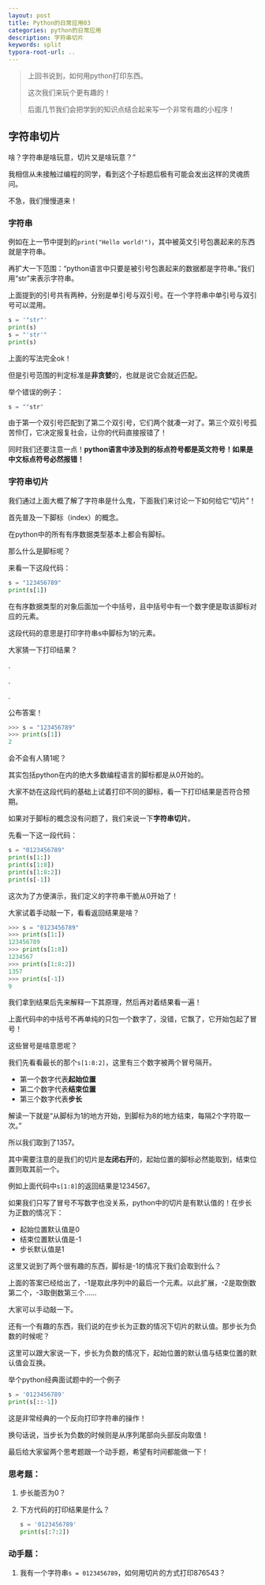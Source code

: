 ```yaml
---
layout: post 
title: Python的日常应用03
categories: python的日常应用
description: 字符串切片
keywords: split
typora-root-url: ..
---
```


> 上回书说到，如何用python打印东西。
>
> 这次我们来玩个更有趣的！
>
> 后面几节我们会把学到的知识点结合起来写一个非常有趣的小程序！

## 字符串切片

啥？字符串是啥玩意，切片又是啥玩意？”

我相信从未接触过编程的同学，看到这个子标题后极有可能会发出这样的灵魂质问。

不急，我们慢慢道来！

### 字符串

例如在上一节中提到的`print("Hello world!")`，其中被英文引号包裹起来的东西就是字符串。

再扩大一下范围：“python语言中只要是被引号包裹起来的数据都是字符串。”我们用“str”来表示字符串。

上面提到的引号共有两种，分别是单引号与双引号。在一个字符串中单引号与双引号可以混用。

```python
s = '"str"'
print(s)
s = "'str'"
print(s)
```

上面的写法完全ok！

但是引号范围的判定标准是**非贪婪**的，也就是说它会就近匹配。

举个错误的例子：

```python
s = ""str"
```

由于第一个双引号匹配到了第二个双引号，它们两个就凑一对了。第三个双引号孤苦伶仃，它决定报复社会，让你的代码直接报错了！

同时我们还要注意一点！**python语言中涉及到的标点符号都是英文符号！如果是中文标点符号必然报错！**



### 字符串切片

我们通过上面大概了解了字符串是什么鬼，下面我们来讨论一下如何给它“切片”！

首先普及一下脚标（index）的概念。

在python中的所有有序数据类型基本上都会有脚标。

那么什么是脚标呢？

来看一下这段代码：

```python
s = "123456789"
print(s[1])
```

在有序数据类型的对象后面加一个中括号，且中括号中有一个数字便是取该脚标对应的元素。

这段代码的意思是打印字符串s中脚标为1的元素。

大家猜一下打印结果？

.

.

.

公布答案！

```python
>>> s = "123456789"
>>> print(s[1])
2
```



会不会有人猜1呢？

其实包括python在内的绝大多数编程语言的脚标都是从0开始的。

大家不妨在这段代码的基础上试着打印不同的脚标，看一下打印结果是否符合预期。

如果对于脚标的概念没有问题了，我们来说一下**字符串切片**。

先看一下这一段代码：

```python
s = "0123456789"
print(s[1:])
print(s[1:8])
print(s[1:8:2])
print(s[-1])
```

这次为了方便演示，我们定义的字符串干脆从0开始了！

大家试着手动敲一下，看看返回结果是啥？

```python
>>> s = "0123456789"
>>> print(s[1:])
123456789
>>> print(s[1:8])
1234567
>>> print(s[1:8:2])
1357
>>> print(s[-1])
9
```

我们拿到结果后先来解释一下其原理，然后再对着结果看一遍！

上面代码中的中括号不再单纯的只包一个数字了，没错，它飘了，它开始包起了冒号！

这些冒号是啥意思呢？

我们先看看最长的那个`s[1:8:2]`，这里有三个数字被两个冒号隔开。

- 第一个数字代表**起始位置**
- 第二个数字代表**结束位置**
- 第三个数字代表**步长**

解读一下就是“从脚标为1的地方开始，到脚标为8的地方结束，每隔2个字符取一次。”

所以我们取到了1357。

其中需要注意的是我们的切片是**左闭右开**的，起始位置的脚标必然能取到，结束位置则取其前一个。

例如上面代码中`s[1:8]`的返回结果是1234567。

如果我们只写了冒号不写数字也没关系，python中的切片是有默认值的！在步长为正数的情况下：

- 起始位置默认值是0
- 结束位置默认值是-1
- 步长默认值是1

这里又说到了两个很有趣的东西，脚标是-1的情况下我们会取到什么？

上面的答案已经给出了，-1是取此序列中的最后一个元素。以此扩展，-2是取倒数第二个，-3取倒数第三个……

大家可以手动敲一下。

还有一个有趣的东西，我们说的在步长为正数的情况下切片的默认值。那步长为负数的时候呢？

这里可以跟大家说一下，步长为负数的情况下，起始位置的默认值与结束位置的默认值会互换。

举个python经典面试题中的一个例子

```python
s = '0123456789'
print(s[::-1])
```

这是非常经典的一个反向打印字符串的操作！

换句话说，当步长为负数的时候则是从序列尾部向头部反向取值！

最后给大家留两个思考题跟一个动手题，希望有时间都能做一下！

### 思考题：

1. 步长能否为0？

2. 下方代码的打印结果是什么？

   ```python
   s = '0123456789'
   print(s[:7:2])
   ```

### 动手题：

1. 我有一个字符串`s = 0123456789`，如何用切片的方式打印876543？


